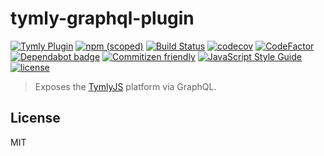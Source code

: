# tymly-graphql-plugin
[![Tymly Plugin](https://img.shields.io/badge/tymly-plugin-blue.svg)](https://tymly.io/)
[![npm (scoped)](https://img.shields.io/npm/v/@wmfs/tymly-graphql-plugin.svg)](https://www.npmjs.com/package/@wmfs/tymly-graphql-plugin)
[![Build Status](https://travis-ci.org/wmfs/tymly-graphql-plugin.svg?branch=master)](https://travis-ci.com/wmfs/tymly-graphql-plugin)
[![codecov](https://codecov.io/gh/wmfs/tymly-graphql-plugin/branch/master/graph/badge.svg)](https://codecov.io/gh/wmfs/tymly-graphql-plugin)
[![CodeFactor](https://www.codefactor.io/repository/github/wmfs/tymly-graphql-plugin/badge)](https://www.codefactor.io/repository/github/wmfs/tymly-graphql-plugin)
[![Dependabot badge](https://img.shields.io/badge/Dependabot-active-brightgreen.svg)](https://dependabot.com/)
[![Commitizen friendly](https://img.shields.io/badge/commitizen-friendly-brightgreen.svg)](http://commitizen.github.io/cz-cli/)
[![JavaScript Style Guide](https://img.shields.io/badge/code_style-standard-brightgreen.svg)](https://standardjs.com)
[![license](https://img.shields.io/github/license/mashape/apistatus.svg)](https://github.com/wmfs/tymly-graphql-plugin/blob/master/LICENSE)

> Exposes the [TymlyJS](http://www.tymlyjs.io) platform via GraphQL.

## <a name="license"></a>License

MIT 
